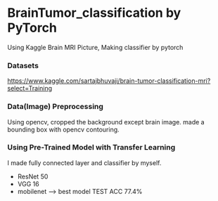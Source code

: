 # BrainTumor_classification by PyTorch
Using Kaggle Brain MRI Picture, Making classifier by pytorch


### Datasets
https://www.kaggle.com/sartajbhuvaji/brain-tumor-classification-mri?select=Training


### Data(Image) Preprocessing
Using opencv, cropped the background except brain image.
made a bounding box with opencv contouring.


### Using Pre-Trained Model with Transfer Learning
I made fully connected layer and classifier by myself.
- ResNet 50
- VGG 16
- mobilenet --> best model TEST ACC 77.4%
